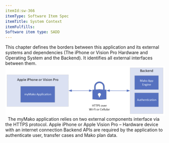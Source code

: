 ```yaml
---
itemId:sw-366
itemType: Software Item Spec
itemTitle: System Context
itemFulfills: 
Software item type: SADD
---
```

This chapter defines the borders between this application and its external systems and dependencies (The iPhone or Vision Pro Hardware and Operating System and the Backend). It identifies all external interfaces between them. 
 
![Figure 1: High level myMako External Systems and Interface](./images/sw-366.1.png)
 
The myMako application relies on two external components interface via the HTTPS protocol.
Apple iPhone or Apple Vision Pro – Hardware device with an internet connection
Backend APIs are required by the application to authenticate user, transfer cases and Mako plan data.